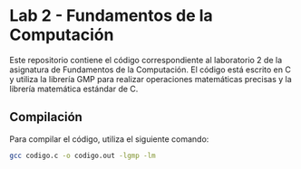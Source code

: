 # Lab 2 - Fundamentos de la Computación

Este repositorio contiene el código correspondiente al laboratorio 2 de la asignatura de Fundamentos de la Computación. El código está escrito en C y utiliza la librería GMP para realizar operaciones matemáticas precisas y la librería matemática estándar de C.

## Compilación

Para compilar el código, utiliza el siguiente comando:

```bash
gcc codigo.c -o codigo.out -lgmp -lm


